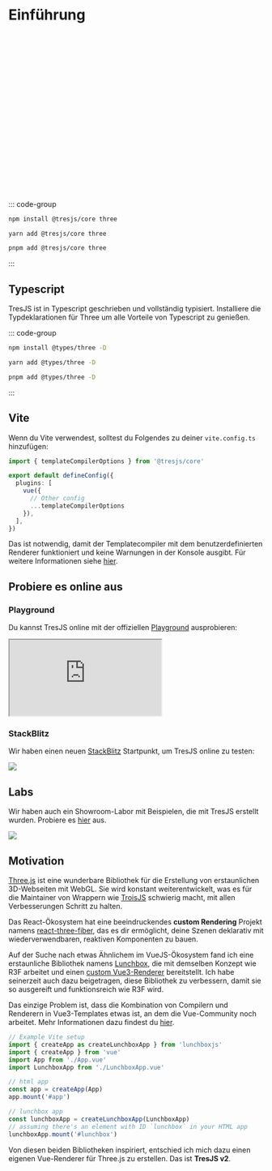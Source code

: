 # Einführung

<ClientOnly>
    <div style="aspect-ratio: 16/9; height: auto; margin: 2rem 0; border-radius: 8px; overflow:hidden;">
      <FirstScene />
    </div>
</ClientOnly>

::: code-group

```bash [npm]
npm install @tresjs/core three
```

```bash [yarn]
yarn add @tresjs/core three
```

```bash [pnpm]
pnpm add @tresjs/core three
```

:::

## Typescript

TresJS ist in Typescript geschrieben und vollständig typisiert. Installiere die Typdeklarationen für Three um alle Vorteile von Typescript zu genießen.

::: code-group

```bash [npm]
npm install @types/three -D
```

```bash [yarn]
yarn add @types/three -D
```

```bash [pnpm]
pnpm add @types/three -D
```

:::

## Vite

Wenn du Vite verwendest, solltest du Folgendes zu deiner `vite.config.ts` hinzufügen:

```ts
import { templateCompilerOptions } from '@tresjs/core'

export default defineConfig({
  plugins: [
    vue({
      // Other config
      ...templateCompilerOptions
    }),
  ],
})
```

Das ist notwendig, damit der Templatecompiler mit dem benutzerdefinierten Renderer funktioniert und keine Warnungen in der Konsole ausgibt. Für weitere Informationen siehe [hier](/de/guide/troubleshooting.html).

## Probiere es online aus

### Playground

Du kannst TresJS online mit der offiziellen [Playground](https://play.tresjs.org/) ausprobieren:

<iframe src="https://play.tresjs.org/" class="w-full rounded shadow-lg outline-none border-none aspect-4/3"></iframe>

### StackBlitz

Wir haben einen neuen [StackBlitz](https://stackblitz.com/) Startpunkt, um TresJS online zu testen:

![](/stackblitz-starter.png)

## Labs

Wir haben auch ein Showroom-Labor mit Beispielen, die mit TresJS erstellt wurden. Probiere es [hier](https://lab.tresjs.org/) aus.

![](/tresjs-lab.png)

## Motivation

[Three.js](https://threejs.org/) ist eine wunderbare Bibliothek für die Erstellung von erstaunlichen 3D-Webseiten mit WebGL. Sie wird konstant weiterentwickelt, was es für die Maintainer von Wrappern wie [TroisJS](https://troisjs.github.io/) schwierig macht, mit allen Verbesserungen Schritt zu halten.

Das React-Ökosystem hat eine beeindruckendes **custom Rendering** Projekt namens [react-three-fiber](https://docs.pmnd.rs/react-three-fiber), das es dir ermöglicht, deine Szenen deklarativ mit wiederverwendbaren, reaktiven Komponenten zu bauen.

Auf der Suche nach etwas Ähnlichem im VueJS-Ökosystem fand ich eine erstaunliche Bibliothek namens [Lunchbox](https://github.com/breakfast-studio/lunchboxjs), die mit demselben Konzept wie R3F arbeitet und einen [custom Vue3-Renderer](https://vuejs.org/api/custom-renderer.html) bereitstellt. Ich habe seinerzeit auch dazu beigetragen, diese Bibliothek zu verbessern, damit sie so ausgereift und funktionsreich wie R3F wird.

Das einzige Problem ist, dass die Kombination von Compilern und Renderern in Vue3-Templates etwas ist, an dem die Vue-Community noch arbeitet. Mehr Informationen dazu findest du [hier](https://github.com/vuejs/vue-loader/pull/1645).

```ts
// Example Vite setup
import { createApp as createLunchboxApp } from 'lunchboxjs'
import { createApp } from 'vue'
import App from './App.vue'
import LunchboxApp from './LunchboxApp.vue'

// html app
const app = createApp(App)
app.mount('#app')

// lunchbox app
const lunchboxApp = createLunchboxApp(LunchboxApp)
// assuming there's an element with ID `lunchbox` in your HTML app
lunchboxApp.mount('#lunchbox')
```

Von diesen beiden Bibliotheken inspiriert, entschied ich mich dazu einen eigenen Vue-Renderer für Three.js zu erstellen. Das ist **TresJS v2**.
